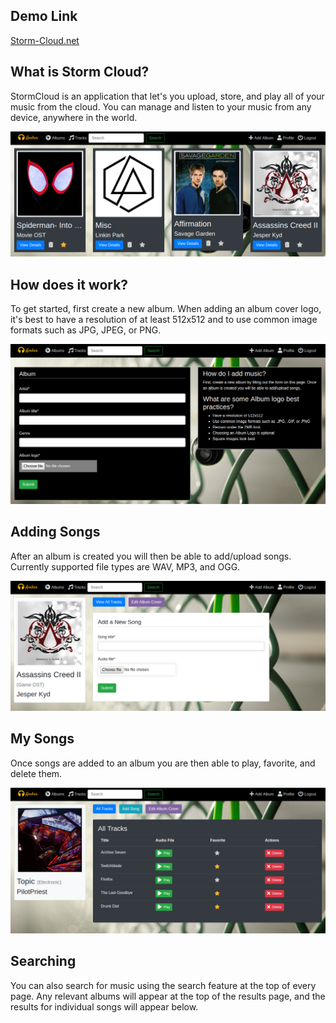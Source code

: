 ## Demo Link

[Storm-Cloud.net](http://www.thesoundcloud.net/)

## What is Storm Cloud?

StormCloud is an application that let's you upload, store, and play all of your music from the cloud. You can manage and listen to your music from any device, anywhere in the world. 

![](https://raw.githubusercontent.com/beingabeer/Amber/master/music_project/reade_png/album.png)

## How does it work?

To get started, first create a new album. When adding an album cover logo, it's best to have a resolution of at least 512x512 and to use common image formats such as JPG, JPEG, or PNG.

![](https://raw.githubusercontent.com/beingabeer/Amber/master/music_project/reade_png/add_album.png)

## Adding Songs

After an album is created you will then be able to add/upload songs. Currently supported file types are WAV, MP3, and OGG.

![](https://raw.githubusercontent.com/beingabeer/Amber/master/music_project/reade_png/song.png)


## My Songs

Once songs are added to an album you are then able to play, favorite, and delete them.

![](https://raw.githubusercontent.com/beingabeer/Amber/master/music_project/reade_png/song_list.png)


## Searching

You can also search for music using the search feature at the top of every page. Any relevant albums will appear at the top of the results page, and the results for individual songs will appear below. 
